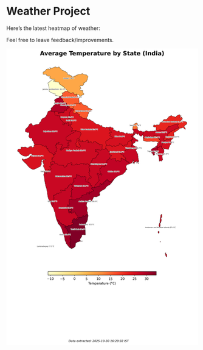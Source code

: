 # Weather Project

Here’s the latest heatmap of weather:

Feel free to leave feedback/improvements.

![India Heatmap](docs/assets/india_heatmap.png?v=0342FA)
